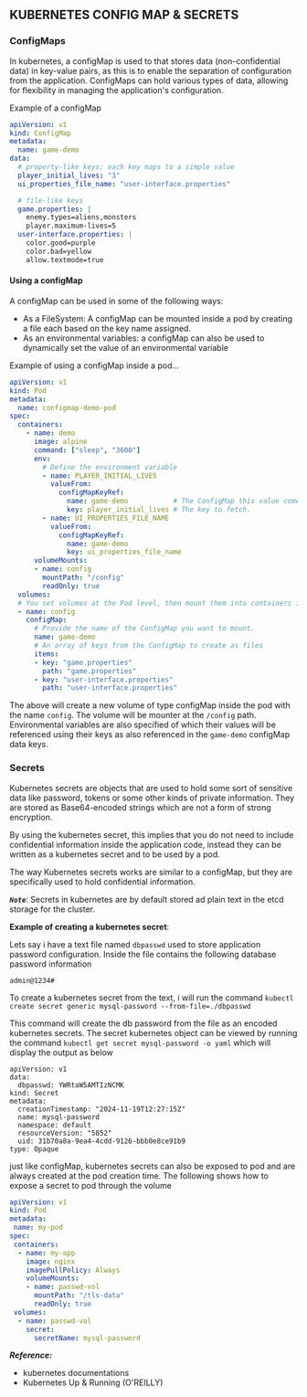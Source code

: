 ## KUBERNETES CONFIG MAP & SECRETS

### ConfigMaps
In kubernetes, a configMap is used to that stores data (non-confidential data) in key-value pairs, as this is to enable the separation of configuration from the application. ConfigMaps can hold various types of data, allowing for flexibility in managing the application's configuration.

Example of a configMap

```yml
apiVersion: v1
kind: ConfigMap
metadata:
  name: game-demo
data:
  # property-like keys; each key maps to a simple value
  player_initial_lives: "3"
  ui_properties_file_name: "user-interface.properties"

  # file-like keys
  game.properties: |
    enemy.types=aliens,monsters
    player.maximum-lives=5    
  user-interface.properties: |
    color.good=purple
    color.bad=yellow
    allow.textmode=true  
```

#### Using a configMap
A configMap can be used in some of the following ways:

* As a FileSystem: A configMap can be mounted inside a pod by creating a file each based 
on the key name assigned.
* As an environmental variables: a configMap can also be used to dynamically set the value of an environmental variable 

Example of using a configMap inside a pod...

```yml
apiVersion: v1
kind: Pod
metadata:
  name: configmap-demo-pod
spec:
  containers:
    - name: demo
      image: alpine
      command: ["sleep", "3600"]
      env:
        # Define the environment variable
        - name: PLAYER_INITIAL_LIVES
          valueFrom:
            configMapKeyRef:
              name: game-demo           # The ConfigMap this value comes from.
              key: player_initial_lives # The key to fetch.
        - name: UI_PROPERTIES_FILE_NAME
          valueFrom:
            configMapKeyRef:
              name: game-demo
              key: ui_properties_file_name
      volumeMounts:
      - name: config
        mountPath: "/config"
        readOnly: true
  volumes:
  # You set volumes at the Pod level, then mount them into containers inside that Pod
  - name: config
    configMap:
      # Provide the name of the ConfigMap you want to mount.
      name: game-demo
      # An array of keys from the ConfigMap to create as files
      items:
      - key: "game.properties"
        path: "game.properties"
      - key: "user-interface.properties"
        path: "user-interface.properties"
```

The above will create a new volume of type configMap inside the pod with the name `config`. The volume will
be mounter at the `/config` path. Environmental variables are also specified of which their values will be 
referenced using their keys as also referenced in the `game-demo` configMap data keys.


### Secrets
Kubernetes secrets are objects that are used to hold some sort of sensitive data like password, tokens or some other kinds of private information. They are stored as Base64-encoded strings which are not a form of strong encryption.

By using the kubernetes secret, this implies that you do not need to include confidential information inside the application code, instead they can be written as a kubernetes secret and to be used by a pod.

The way Kubernetes secrets works are similar to a configMap, but they are specifically used to hold confidential information.

_**`Note`**_: Secrets in kubernetes are by default stored ad plain text in the etcd storage for the cluster.

**Example of creating a kubernetes secret**:

Lets say i have a text file named `dbpasswd` used to store application password configuration. Inside the file contains the 
following database password information

```
admin@1234#
```
To create a kubernetes secret from the text, i will 
run the command `kubectl create secret generic mysql-password --from-file=./dbpasswd`

This command will create the db password from the file as an encoded kubernetes secrets. The secret
kubernetes object can be viewed by running the command `kubectl get secret mysql-password -o yaml` which will 
display the output as below

```
apiVersion: v1
data:
  dbpasswd: YWRtaW5AMTIzNCMK
kind: Secret
metadata:
  creationTimestamp: "2024-11-19T12:27:15Z"
  name: mysql-password
  namespace: default
  resourceVersion: "5852"
  uid: 31b70a8a-9ea4-4cdd-9126-bbb0e8ce91b9
type: Opaque
```

just like configMap, kubernetes secrets can also be exposed to pod and are always created at the pod creation time.
The following shows how to expose a secret to pod through the volume

```yml
apiVersion: v1
kind: Pod
metadata:
 name: my-pod
spec:
 containers:
  - name: my-app
    image: nginx
    imagePullPolicy: Always
    volumeMounts:
    - name: passwd-vol
      mountPath: "/tls-data"
      readOnly: true
 volumes:
  - name: passwd-vol
    secret:
      secretName: mysql-password
```

**_Reference:_**

- kubernetes documentations
- Kubernetes Up & Running (O'REILLY)
